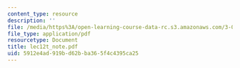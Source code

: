 ```yaml
---
content_type: resource
description: ''
file: /media/https%3A/open-learning-course-data-rc.s3.amazonaws.com/3-012-fundamentals-of-materials-science-fall-2005/5912e4ad919bd62bba365f4c4395ca25_lec12t_note.pdf
file_type: application/pdf
resourcetype: Document
title: lec12t_note.pdf
uid: 5912e4ad-919b-d62b-ba36-5f4c4395ca25
---
```


